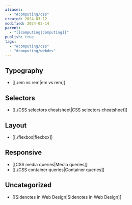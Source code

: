 ```yaml
---
aliases:
  - "#computing/css"
created: 2024-03-12
modified: 2024-03-14
parent:
  - "[[computing|computing]]"
publish: true
tags:
  - "#computing/css"
  - "#computing/webdev"
---
```

## Typography
- [[./em vs rem|em vs rem]]

## Selectors
- [[./CSS selectors cheatsheet|CSS selectors cheatsheet]]

## Layout
- [[./flexbox|flexbox]]

## Responsive
- [[CSS media queries|Media queries]]
- [[./CSS container queries|Container queries]]

## Uncategorized
- [[Sidenotes in Web Design|Sidenotes in Web Design]]
